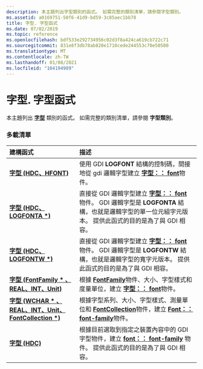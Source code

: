 ```yaml
---
description: 本主題列出字型類別的函式。 如需完整的類別清單，請參閱字型類別。
ms.assetid: a0169751-50f6-41d9-bd59-3c85aec1bb78
title: 字型. 字型函式
ms.date: 07/02/2019
ms.topic: reference
ms.openlocfilehash: bdf533e292734956c02d3f8a424ca619cb722c71
ms.sourcegitcommit: 831e8f3db78ab820e1710cede244553c70e50500
ms.translationtype: MT
ms.contentlocale: zh-TW
ms.lasthandoff: 01/08/2021
ms.locfileid: "104194989"
---
```

# <a name="fontfont-constructors"></a>字型. 字型函式

本主題列出 [**字型**](/windows/win32/api/gdiplusheaders/nl-gdiplusheaders-font) 類別的函式。 如需完整的類別清單，請參閱 **字型類別**。

### <a name="overload-list"></a>多載清單



| 建構函式                                                                                                                   | 描述                                                                                                                                                                                                                                                                                                  |
|:------------------------------------------------------------------------------------------------------------------------------|:-------------------------------------------------------------------------------------------------------------------------------------------------------------------------------------------------------------------------------------------------------------------------------------------------------------|
| [**字型 (HDC、HFONT)**](/windows/win32/api/gdiplusheaders/nf-gdiplusheaders-font-font(inhdc_inconsthfont))                                                                | 使用 GDI **LOGFONT** 結構的控制碼，間接地從 gdi 邏輯字型建立 [**字型：： font**](/windows/win32/api/gdiplusheaders/nf-gdiplusheaders-font-font(inhdc_inconsthfont))物件。<br/>                                                                                                                                   |
| [**字型 (HDC、LOGFONTA \*)**](/windows/win32/api/gdiplusheaders/nf-gdiplusheaders-font-font(inhdc_inconstlogfonta))                                            | 直接從 GDI 邏輯字型建立 [**字型：： font**](/windows/win32/api/gdiplusheaders/nf-gdiplusheaders-font-font(inhdc_inconstlogfonta)) 物件。 GDI 邏輯字型是 **LOGFONTA** 結構，也就是邏輯字型的單一位元組字元版本。 提供此函式的目的是為了與 GDI 相容。<br/> |
| [**字型 (HDC、LOGFONTW \*)**](/windows/win32/api/gdiplusheaders/nf-gdiplusheaders-font-font(inhdc_inconstlogfontw))                                            | 直接從 GDI 邏輯字型建立 [**字型：： font**](/windows/win32/api/gdiplusheaders/nf-gdiplusheaders-font-font(inhdc_inconstlogfontw)) 物件。 GDI 邏輯字型是 **LOGFONTW** 結構，也就是邏輯字型的寬字元版本。 提供此函式的目的是為了與 GDI 相容。<br/>     |
| [**字型 (FontFamily \* 、REAL、INT、Unit)**](/windows/win32/api/gdiplusheaders/nf-gdiplusheaders-font-font(inconstfontfamily_inreal_inint_inunit))                                | 根據 [**FontFamily**](/windows/win32/api/gdiplusheaders/nl-gdiplusheaders-fontfamily)物件、大小、字型樣式和度量單位，建立 [**字型：： font**](/windows/win32/api/gdiplusheaders/nf-gdiplusheaders-font-font(inconstfontfamily_inreal_inint_inunit))物件。<br/>                                                                               |
| [**字型 (WCHAR \* 、REAL、INT、Unit、FontCollection \*)**](/windows/win32/api/gdiplusheaders/nf-gdiplusheaders-font-font(inconstwchar_inreal_inint_inunit_inconstfontcollection)) | 根據字型系列、大小、字型樣式、測量單位和 [**FontCollection**](/windows/win32/api/gdiplusheaders/nl-gdiplusheaders-fontcollection)物件，建立 [**Font：： font-family**](/windows/win32/api/gdiplusheaders/nf-gdiplusheaders-font-font(inconstwchar_inreal_inint_inunit_inconstfontcollection))物件。<br/>                                     |
| [**字型 (HDC)**](/windows/win32/api/gdiplusheaders/nf-gdiplusheaders-font-font(inhdc))                                                                            | 根據目前選取到指定之裝置內容中的 GDI 字型物件，建立 [**font：： font-family**](/windows/win32/api/gdiplusheaders/nf-gdiplusheaders-font-font(inhdc)) 物件。 提供此函式的目的是為了與 GDI 相容。 <br/>                                                                           |



 

 
